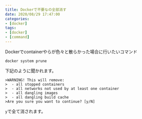```yaml
---
title: Dockerで不要なの全部消す
date: 2020/08/29 17:47:00
categories:
- [docker]
tags:
- [docker]
- [command]
---
```



Dockerでcontainerやらが色々と散らかった場合に行いたいコマンド

```
docker system prune  
```

下記のように聞かれます。

```
>WARNING! This will remove:
>  - all stopped containers
>  - all networks not used by at least one container
>  - all dangling images
>  - all dangling build cache
>Are you sure you want to continue? [y/N] 
```

`y`で全て消されます。
